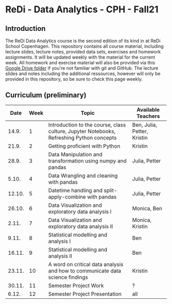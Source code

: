 # ReDi - Data Analytics - CPH - Fall21

## Introduction

The ReDi Data Analytics course is the second edition of its kind in at ReDi School Copenhagen. 
This repository contains all course material, including lecture slides, lecture notes, provided data sets, exercises and homework assignments.
It will be updated weekly with the material for the current week.
All homework and exercise material will also be provided via this [Google Drive folder](https://drive.google.com/drive/folders/1Ocf7Ecyfqz0gSPvYWKWRrEWR6c21E6gF?usp=sharing) if you're not familiar with git and GitHub. The lecture slides and notes including the additional ressources, however will only be provided in this repository, so be sure to check this page weekly.

## Curriculum (preliminary)

| Date   | Week | Topic                                                                                    | Available Teachers          |
|--------|------|------------------------------------------------------------------------------------------|-----------------------------|
| 14.9.  | 1    | Introduction to the course, class culture, Jupyter Notebooks, Refreshing Python concepts | Ben, Julia, Petter, Kristin |
| 21.9.  | 2    | Getting proficient with Python                                                           | Kristin                     |
| 28.9.  | 3    | Data Manipulation and transformation using numpy and pandas                              | Julia, Petter               |
| 5.10.  | 4    | Data Wrangling and cleaning with pandas                                                  | Julia, Petter               |
| 12.10. | 5    | Datetime handling and split-apply-combine with pandas                                    | Julia, Petter               |
| 26.10. | 6    | Data Visualization and exploratory data analysis I                                       | Monica, Ben                 |
| 2.11.  | 7    | Data Visualization and exploratory data analysis II                                      | Monica, Kristin             |
| 9.11.  | 8    | Statistical modelling and analysis I                                                     | Ben                         |
| 16.11. | 9    | Statistical modelling and analysis II                                                    | Ben                         |
| 23.11. | 10   | A word on critical data analysis and how to communicate data science findings            | Kristin                     |
| 30.11. | 11   | Semester Project Work                                                                    | ?                           |
| 6.12.  | 12   | Semester Project Presentation                                                            | all                         |




